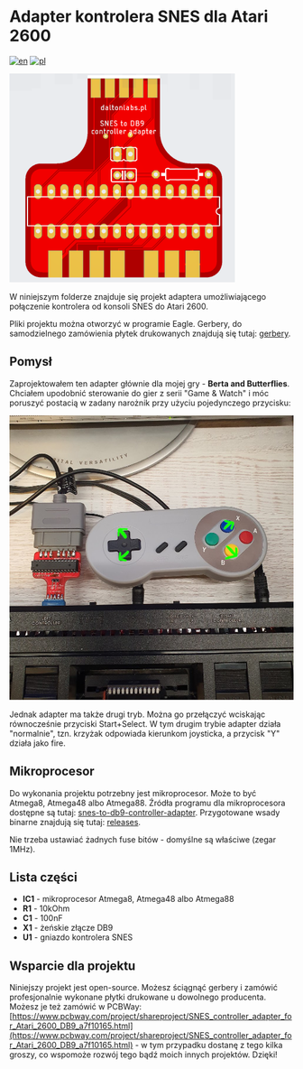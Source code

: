 # Adapter kontrolera SNES dla Atari 2600

[![en](https://img.shields.io/badge/lang-en-red.svg)](./README.md)
[![pl](https://img.shields.io/badge/lang-pl-green.svg)](./README.pl.md)

![Płytka adaptera](../../static/adapter_top.png)

W niniejszym folderze znajduje się projekt adaptera umożliwiającego połączenie kontrolera od konsoli SNES do Atari 2600.

Pliki projektu można otworzyć w programie Eagle. Gerbery, do samodzielnego zamówienia płytek drukowanych znajdują się tutaj: [gerbery](https://github.com/vandalton/BertaAndButterflies/releases).

## Pomysł

Zaprojektowałem ten adapter głównie dla mojej gry - **Berta and Butterflies**. Chciałem upodobnić sterowanie do gier z serii "Game & Watch" i móc poruszyć postacią w zadany narożnik przy użyciu pojedynczego przycisku:

![Kontrolowanie postaci](../../static/snes_controlling.jpg)

Jednak adapter ma także drugi tryb. Można go przełączyć wciskając równocześnie przyciski Start+Select. W tym drugim trybie adapter działa "normalnie", tzn. krzyżak odpowiada kierunkom joysticka, a przycisk "Y" działa jako fire.

## Mikroprocesor

Do wykonania projektu potrzebny jest mikroprocesor. Może to być Atmega8, Atmega48 albo Atmega88. Źródła programu dla mikroprocesora dostępne są tutaj: [snes-to-db9-controller-adapter](../../software/snes-to-db9-controller-adapter/). Przygotowane wsady binarne znajdują się tutaj: [releases](https://github.com/vandalton/BertaAndButterflies/releases).

Nie trzeba ustawiać żadnych fuse bitów - domyślne są właściwe (zegar 1MHz).

## Lista części

- **IC1** - mikroprocesor Atmega8, Atmega48 albo Atmega88
- **R1** - 10kOhm
- **C1** - 100nF
- **X1** - żeńskie złącze DB9
- **U1** - gniazdo kontrolera SNES

## Wsparcie dla projektu

Niniejszy projekt jest open-source. Możesz ściągnąć gerbery i zamówić profesjonalnie wykonane płytki drukowane u dowolnego producenta. Możesz je też zamówić w PCBWay: [https://www.pcbway.com/project/shareproject/SNES_controller_adapter_for_Atari_2600_DB9_a7f10165.html](https://www.pcbway.com/project/shareproject/SNES_controller_adapter_for_Atari_2600_DB9_a7f10165.html) - w tym przypadku dostanę z tego kilka groszy, co wspomoże rozwój tego bądź moich innych projektów. Dzięki!
